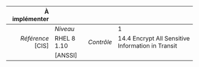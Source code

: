 
|           À implémenter    |    |    |    |
|----------------:|:---|---:|:---|
|                 |*Niveau*|| 1 |
|*Référence* [CIS]| RHEL 8 1.10 |*Contrôle*| 14.4 Encrypt All Sensitive Information in Transit |
|                 |[ANSSI] ||  |

